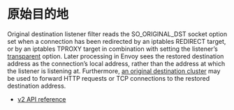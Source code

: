 # 原始目的地

Original destination listener filter reads the SO_ORIGINAL_DST socket option set when a connection has been redirected by an iptables REDIRECT target, or by an iptables TPROXY target in combination with setting the listener’s [transparent](../../api-v2/api/v2/lds.proto.md#envoy-api-field-listener-transparent) option. Later processing in Envoy sees the restored destination address as the connection’s local address, rather than the address at which the listener is listening at. Furthermore, [an original destination cluster](../../intro/arch_overview/service_discovery.md#arch-overview-service-discovery-types-original-destination) may be used to forward HTTP requests or TCP connections to the restored destination address.

- [v2 API reference](../../api-v2/api/v2/listener/listener.proto.md#envoy-api-field-listener-filter-name)